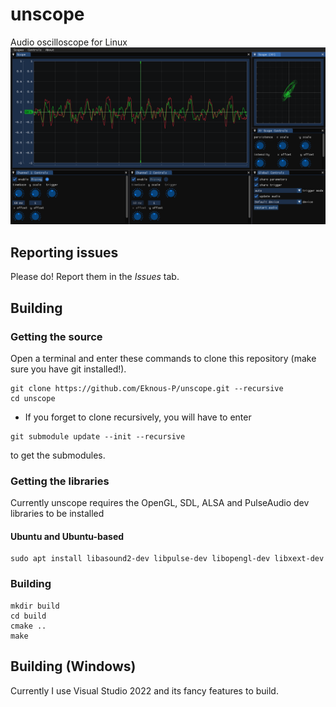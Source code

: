 # unscope

Audio oscilloscope for Linux
![screenshot](assets/scr1.png)

## Reporting issues

Please do! Report them in the *Issues* tab.

## Building

### Getting the source

Open a terminal and enter these commands to clone this repository (make sure you have git installed!).
```
git clone https://github.com/Eknous-P/unscope.git --recursive
cd unscope
```

- If you forget to clone recursively, you will have to enter
```
git submodule update --init --recursive
```
to get the submodules.

### Getting the libraries

Currently unscope requires the OpenGL, SDL, ALSA and PulseAudio dev libraries to be installed

#### Ubuntu and Ubuntu-based
```
sudo apt install libasound2-dev libpulse-dev libopengl-dev libxext-dev
```

### Building

```
mkdir build
cd build
cmake ..
make
```

## Building (Windows)

Currently I use Visual Studio 2022 and its fancy features to build.
